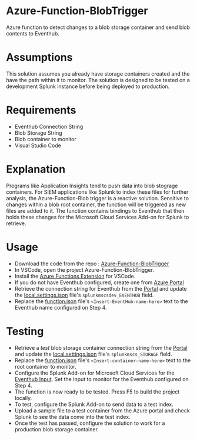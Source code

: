 # Azure-Function-BlobTrigger
Azure function to detect changes to a blob storage container and send blob contents to Eventhub.

# Assumptions
This solution assumes you already have storage containers created and the have the path within it to monitor. The solution is designed to be tested on a development Splunk instance before being deployed to production.

# Requirements
* Eventhub Connection String
* Blob Storage String
* Blob container to monitor
* Visual Studio Code

# Explanation
Programs like Application Insights tend to push data into blob stograge containers. For SIEM applications like Splunk to index these files for further analysis, the Azure-Function-Blob trigger is a reactive solution. Sensitive to changes within a blob root container, the function will be triggered as new files are added to it. The function contains bindings to Eventhub that then holds these changes for the Microsoft Cloud Services Add-on for Splunk to retrieve.

# Usage
* Download the code from the repo : [Azure-Function-BlobTrigger](https://github.com/xynazog/Azure-Function-BlobTrigger)
* In VSCode, open the project Azure-Function-BlobTrigger.
* Install the [Azure Functions Extension](https://marketplace.visualstudio.com/items?itemName=ms-azuretools.vscode-azurefunctions) for VSCode.
* If you do not have Eventhub configured, create one from [Azure Portal](https://docs.microsoft.com/en-us/azure/event-hubs/event-hubs-create)
* Retrieve the connection string for Eventhub from the [Portal](https://docs.microsoft.com/en-us/azure/event-hubs/event-hubs-get-connection-string#get-connection-string-from-the-portal) and update the [local.settings.json](https://github.com/xynazog/Azure-Function-BlobTrigger/blob/main/local.settings.json) file's `splunkmscsdev_EVENTHUB` field.
* Replace the [function.json](https://github.com/xynazog/Azure-Function-BlobTrigger/blob/main/send_data_to_hec/function.json) file's `<Insert-EventHub-name-here>` text to the Eventhub name configured on Step 4.


# Testing
* Retrieve a _*test*_ blob storage container connection string from the [Portal](https://docs.microsoft.com/en-us/azure/storage/blobs/storage-quickstart-blobs-dotnet#copy-your-credentials-from-the-azure-portal) and update the [local.settings.json](https://github.com/xynazog/Azure-Function-BlobTrigger/blob/main/local.settings.json) file's `splunkmscs_STORAGE` field.
* Replace the [function.json](https://github.com/xynazog/Azure-Function-BlobTrigger/blob/main/send_data_to_hec/function.json) file's `<Insert-container-name-here>` text to the root container to monitor.
* Configure the Splunk Add-on for Microsoft Cloud Services for the [Eventhub Input](https://docs.splunk.com/Documentation/AddOns/released/MSCloudServices/Configureeventhubs). Set the Input to monitor for the Eventhub configured on Step 4.
* The function is now ready to be tested. Press F5 to build the project locally.
* To test, configure the Splunk Add-on to send data to a test index. 
* Upload a sample file to a test container from the Azure portal and check Splunk to see the data come into the test index.
* Once the test has passed, configure the solution to work for a production blob storage container.
